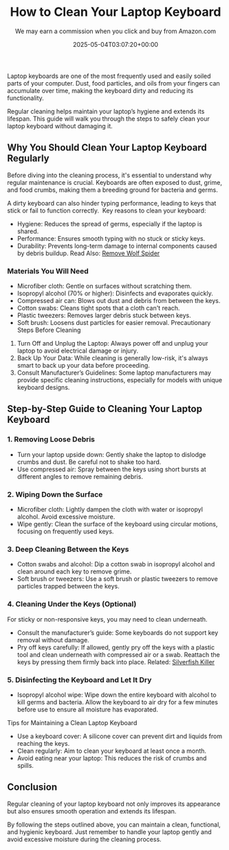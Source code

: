﻿---
author: We may earn a commission when you click and buy from Amazon.com
layout: post
title: How to Clean Your Laptop Keyboard
date: '2025-05-04T03:07:20+00:00'
categories:
- Guide
- How to
tags: []
slug: /how-to-clean-your-laptop-keyboard/
lastmod: 2025-05-07T12:21:27+03:00
---

Laptop keyboards are one of the most frequently used and easily soiled parts of your computer. Dust, food particles, and oils from your fingers can accumulate over time, making the keyboard dirty and reducing its functionality.

Regular cleaning helps maintain your laptop’s hygiene and extends its lifespan. This guide will walk you through the steps to safely clean your laptop keyboard without damaging it.
## Why You Should Clean Your Laptop Keyboard Regularly
Before diving into the cleaning process, it's essential to understand why regular maintenance is crucial. Keyboards are often exposed to dust, grime, and food crumbs, making them a breeding ground for bacteria and germs.

A dirty keyboard can also hinder typing performance, leading to keys that stick or fail to function correctly.  Key reasons to clean your keyboard:
- Hygiene: Reduces the spread of germs, especially if the laptop is shared.
- Performance: Ensures smooth typing with no stuck or sticky keys.
- Durability: Prevents long-term damage to internal components caused by debris buildup.
Read Also:
[Remove Wolf Spider](https://pestpolicy.com/how-to-get-rid-of-wolf-spiders/)
### Materials You Will Need
- Microfiber cloth: Gentle on surfaces without scratching them.
- Isopropyl alcohol (70% or higher): Disinfects and evaporates quickly.
- Compressed air can: Blows out dust and debris from between the keys.
- Cotton swabs: Cleans tight spots that a cloth can't reach.
- Plastic tweezers: Removes larger debris stuck between keys.
- Soft brush: Loosens dust particles for easier removal.
Precautionary Steps Before Cleaning
1. Turn Off and Unplug the Laptop: Always power off and unplug your laptop to avoid electrical damage or injury.
2. Back Up Your Data: While cleaning is generally low-risk, it's always smart to back up your data before proceeding.
3. Consult Manufacturer’s Guidelines: Some laptop manufacturers may provide specific cleaning instructions, especially for models with unique keyboard designs.
## Step-by-Step Guide to Cleaning Your Laptop Keyboard
### 1. Removing Loose Debris
- Turn your laptop upside down: Gently shake the laptop to dislodge crumbs and dust. Be careful not to shake too hard.
- Use compressed air: Spray between the keys using short bursts at different angles to remove remaining debris.
### 2. Wiping Down the Surface
- Microfiber cloth: Lightly dampen the cloth with water or isopropyl alcohol. Avoid excessive moisture.
- Wipe gently: Clean the surface of the keyboard using circular motions, focusing on frequently used keys.
### 3. Deep Cleaning Between the Keys
- Cotton swabs and alcohol: Dip a cotton swab in isopropyl alcohol and clean around each key to remove grime.
- Soft brush or tweezers: Use a soft brush or plastic tweezers to remove particles trapped between the keys.
### 4. Cleaning Under the Keys (Optional)
For sticky or non-responsive keys, you may need to clean underneath.
- Consult the manufacturer’s guide: Some keyboards do not support key removal without damage.
- Pry off keys carefully: If allowed, gently pry off the keys with a plastic tool and clean underneath with compressed air or a swab. Reattach the keys by pressing them firmly back into place.
Related:
[Silverfish Killer](https://pestpolicy.com/best-silverfish-killer/)
### 5. Disinfecting the Keyboard and Let It Dry
- Isopropyl alcohol wipe: Wipe down the entire keyboard with alcohol to kill germs and bacteria. Allow the keyboard to air dry for a few minutes before use to ensure all moisture has evaporated.

Tips for Maintaining a Clean Laptop Keyboard
- Use a keyboard cover: A silicone cover can prevent dirt and liquids from reaching the keys.
- Clean regularly: Aim to clean your keyboard at least once a month.
- Avoid eating near your laptop: This reduces the risk of crumbs and spills.
## Conclusion
Regular cleaning of your laptop keyboard not only improves its appearance but also ensures smooth operation and extends its lifespan.

By following the steps outlined above, you can maintain a clean, functional, and hygienic keyboard. Just remember to handle your laptop gently and avoid excessive moisture during the cleaning process.
